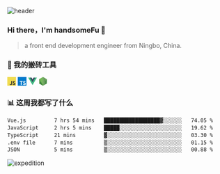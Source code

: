 ![header](https://raw.githubusercontent.com/fzq1998/fzq1998/master/header.png)

### Hi there，I'm handsomeFu 👋

> a front end development engineer from Ningbo, China.

### 🔧 我的搬砖工具
<code><img height="20" src="https://raw.githubusercontent.com/github/explore/80688e429a7d4ef2fca1e82350fe8e3517d3494d/topics/javascript/javascript.png" alt="javascript"></code>
<code><img height="20" src="https://raw.githubusercontent.com/github/explore/80688e429a7d4ef2fca1e82350fe8e3517d3494d/topics/typescript/typescript.png" alt="typescript"></code>
<code><img height="20" src="https://raw.githubusercontent.com/github/explore/80688e429a7d4ef2fca1e82350fe8e3517d3494d/topics/vue/vue.png" alt="vue"></code>
<code><img height="20" src="https://raw.githubusercontent.com/github/explore/80688e429a7d4ef2fca1e82350fe8e3517d3494d/topics/nodejs/nodejs.png" alt="nodejs"></code>



### 📊 这周我都写了什么
<!--START_SECTION:waka-->

```txt
Vue.js         7 hrs 54 mins   ██████████████████▓░░░░░░   74.05 %
JavaScript     2 hrs 5 mins    █████░░░░░░░░░░░░░░░░░░░░   19.62 %
TypeScript     21 mins         ▓░░░░░░░░░░░░░░░░░░░░░░░░   03.30 %
.env file      7 mins          ▒░░░░░░░░░░░░░░░░░░░░░░░░   01.15 %
JSON           5 mins          ▒░░░░░░░░░░░░░░░░░░░░░░░░   00.88 %
```

<!--END_SECTION:waka-->


![expedition](https://raw.githubusercontent.com/fzq1998/fzq1998/master/expedition.gif)

